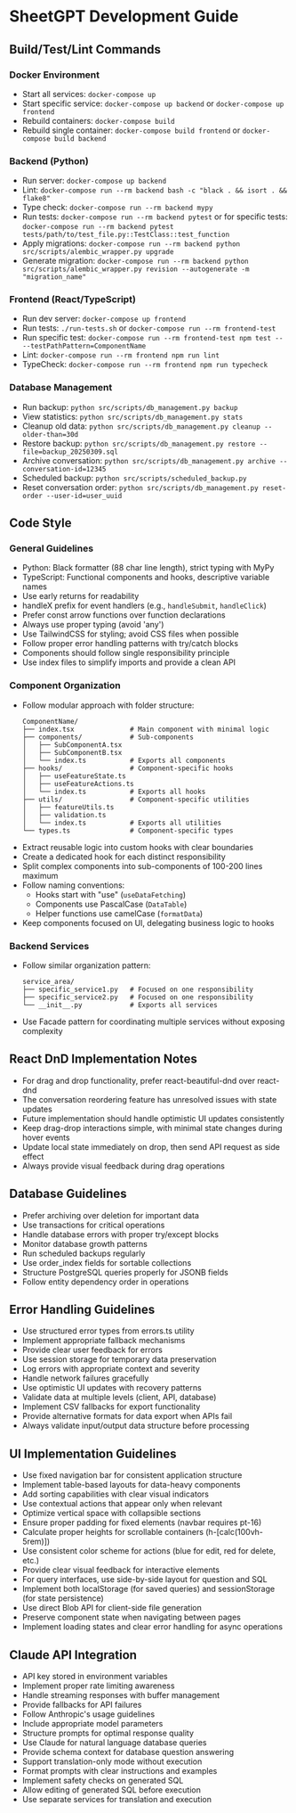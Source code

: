 # SheetGPT Development Guide

## Build/Test/Lint Commands

### Docker Environment
- Start all services: `docker-compose up`
- Start specific service: `docker-compose up backend` or `docker-compose up frontend`
- Rebuild containers: `docker-compose build`
- Rebuild single container: `docker-compose build frontend` or `docker-compose build backend`

### Backend (Python)
- Run server: `docker-compose up backend`
- Lint: `docker-compose run --rm backend bash -c "black . && isort . && flake8"`
- Type check: `docker-compose run --rm backend mypy`
- Run tests: `docker-compose run --rm backend pytest` or for specific tests: `docker-compose run --rm backend pytest tests/path/to/test_file.py::TestClass::test_function`
- Apply migrations: `docker-compose run --rm backend python src/scripts/alembic_wrapper.py upgrade`
- Generate migration: `docker-compose run --rm backend python src/scripts/alembic_wrapper.py revision --autogenerate -m "migration_name"`

### Frontend (React/TypeScript)
- Run dev server: `docker-compose up frontend`
- Run tests: `./run-tests.sh` or `docker-compose run --rm frontend-test`
- Run specific test: `docker-compose run --rm frontend-test npm test -- --testPathPattern=ComponentName`
- Lint: `docker-compose run --rm frontend npm run lint`
- TypeCheck: `docker-compose run --rm frontend npm run typecheck`

### Database Management
- Run backup: `python src/scripts/db_management.py backup`
- View statistics: `python src/scripts/db_management.py stats`
- Cleanup old data: `python src/scripts/db_management.py cleanup --older-than=30d`
- Restore backup: `python src/scripts/db_management.py restore --file=backup_20250309.sql`
- Archive conversation: `python src/scripts/db_management.py archive --conversation-id=12345`
- Scheduled backup: `python src/scripts/scheduled_backup.py`
- Reset conversation order: `python src/scripts/db_management.py reset-order --user-id=user_uuid`

## Code Style

### General Guidelines
- Python: Black formatter (88 char line length), strict typing with MyPy
- TypeScript: Functional components and hooks, descriptive variable names
- Use early returns for readability
- handleX prefix for event handlers (e.g., `handleSubmit`, `handleClick`)
- Prefer const arrow functions over function declarations
- Always use proper typing (avoid 'any')
- Use TailwindCSS for styling; avoid CSS files when possible
- Follow proper error handling patterns with try/catch blocks
- Components should follow single responsibility principle
- Use index files to simplify imports and provide a clean API

### Component Organization
- Follow modular approach with folder structure: 
  ```
  ComponentName/
  ├── index.tsx              # Main component with minimal logic
  ├── components/            # Sub-components
  │   ├── SubComponentA.tsx
  │   ├── SubComponentB.tsx
  │   └── index.ts           # Exports all components
  ├── hooks/                 # Component-specific hooks
  │   ├── useFeatureState.ts
  │   ├── useFeatureActions.ts
  │   └── index.ts           # Exports all hooks  
  ├── utils/                 # Component-specific utilities
  │   ├── featureUtils.ts
  │   ├── validation.ts
  │   └── index.ts           # Exports all utilities
  └── types.ts               # Component-specific types
  ```
- Extract reusable logic into custom hooks with clear boundaries
- Create a dedicated hook for each distinct responsibility
- Split complex components into sub-components of 100-200 lines maximum
- Follow naming conventions:
  - Hooks start with "use" (`useDataFetching`)
  - Components use PascalCase (`DataTable`)
  - Helper functions use camelCase (`formatData`)
- Keep components focused on UI, delegating business logic to hooks

### Backend Services
- Follow similar organization pattern:
  ```
  service_area/
  ├── specific_service1.py   # Focused on one responsibility
  ├── specific_service2.py   # Focused on one responsibility
  └── __init__.py            # Exports all services
  ```
- Use Facade pattern for coordinating multiple services without exposing complexity

## React DnD Implementation Notes

- For drag and drop functionality, prefer react-beautiful-dnd over react-dnd 
- The conversation reordering feature has unresolved issues with state updates
- Future implementation should handle optimistic UI updates consistently
- Keep drag-drop interactions simple, with minimal state changes during hover events
- Update local state immediately on drop, then send API request as side effect
- Always provide visual feedback during drag operations

## Database Guidelines

- Prefer archiving over deletion for important data
- Use transactions for critical operations
- Handle database errors with proper try/except blocks
- Monitor database growth patterns
- Run scheduled backups regularly
- Use order_index fields for sortable collections
- Structure PostgreSQL queries properly for JSONB fields
- Follow entity dependency order in operations

## Error Handling Guidelines

- Use structured error types from errors.ts utility
- Implement appropriate fallback mechanisms
- Provide clear user feedback for errors
- Use session storage for temporary data preservation
- Log errors with appropriate context and severity
- Handle network failures gracefully
- Use optimistic UI updates with recovery patterns
- Validate data at multiple levels (client, API, database)
- Implement CSV fallbacks for export functionality
- Provide alternative formats for data export when APIs fail
- Always validate input/output data structure before processing

## UI Implementation Guidelines

- Use fixed navigation bar for consistent application structure
- Implement table-based layouts for data-heavy components
- Add sorting capabilities with clear visual indicators
- Use contextual actions that appear only when relevant
- Optimize vertical space with collapsible sections
- Ensure proper padding for fixed elements (navbar requires pt-16)
- Calculate proper heights for scrollable containers (h-[calc(100vh-5rem)])
- Use consistent color scheme for actions (blue for edit, red for delete, etc.)
- Provide clear visual feedback for interactive elements
- For query interfaces, use side-by-side layout for question and SQL
- Implement both localStorage (for saved queries) and sessionStorage (for state persistence)
- Use direct Blob API for client-side file generation
- Preserve component state when navigating between pages
- Implement loading states and clear error handling for async operations

## Claude API Integration

- API key stored in environment variables
- Implement proper rate limiting awareness
- Handle streaming responses with buffer management
- Provide fallbacks for API failures
- Follow Anthropic's usage guidelines
- Include appropriate model parameters
- Structure prompts for optimal response quality
- Use Claude for natural language database queries
- Provide schema context for database question answering
- Support translation-only mode without execution
- Format prompts with clear instructions and examples
- Implement safety checks on generated SQL
- Allow editing of generated SQL before execution
- Use separate services for translation and execution
